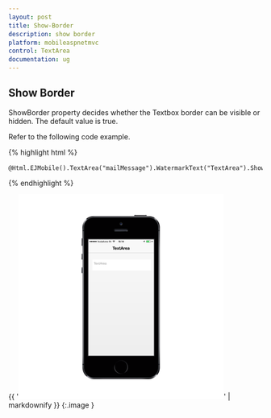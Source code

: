 ```yaml
---
layout: post
title: Show-Border
description: show border
platform: mobileaspnetmvc
control: TextArea
documentation: ug
---
```


## Show Border

ShowBorder property decides whether the Textbox border can be visible or hidden. The default value is true.

Refer to the following code example.

{% highlight html %}



    @Html.EJMobile().TextArea("mailMessage").WatermarkText("TextArea").ShowBorder(false)





{% endhighlight %}



{{ '![](Show-Border_images/Show-Border_img1.png)' | markdownify }}
{:.image }




